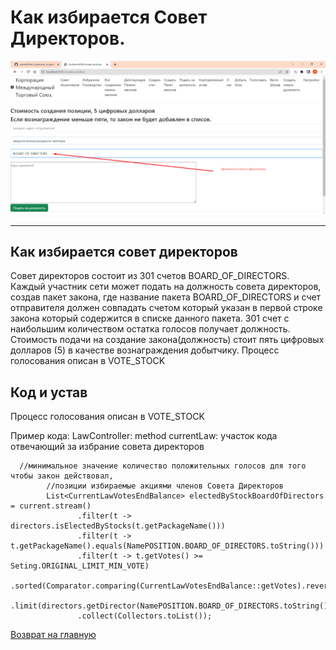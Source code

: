 # Как избирается Совет Директоров.

![Совет директоров](../screenshots/BOARD_OF_DIRECTORS.png)
_____
## Как избирается совет директоров
Совет директоров состоит из 301 счетов BOARD_OF_DIRECTORS. 
Каждый участник сети может подать на должность совета директоров, создав пакет закона, где 
название пакета BOARD_OF_DIRECTORS и счет отправителя должен совпадать счетом который указан 
в первой строке закона который содержится в списке данного пакета. 
301 счет с наибольшим количеством остатка голосов получает должность. 
Стоимость подачи на создание закона(должность) стоит пять цифровых долларов (5) в качестве вознаграждения добытчику.
Процесс голосования описан в VOTE_STOCK

## Код и устав


Процесс голосования описан в VOTE_STOCK 

Пример кода: LawController: method currentLaw: 
участок кода отвечающий за избрание совета директоров 

````
  //минимальное значение количество положительных голосов для того чтобы закон действовал, 
        //позиции избираемые акциями членов Совета Директоров
        List<CurrentLawVotesEndBalance> electedByStockBoardOfDirectors = current.stream()
               .filter(t -> directors.isElectedByStocks(t.getPackageName()))
               .filter(t -> t.getPackageName().equals(NamePOSITION.BOARD_OF_DIRECTORS.toString()))
               .filter(t -> t.getVotes() >= Seting.ORIGINAL_LIMIT_MIN_VOTE)
               .sorted(Comparator.comparing(CurrentLawVotesEndBalance::getVotes).reversed())
               .limit(directors.getDirector(NamePOSITION.BOARD_OF_DIRECTORS.toString()).getCount())
               .collect(Collectors.toList());
````

[Возврат на главную](../documentation/documentationRus.md)